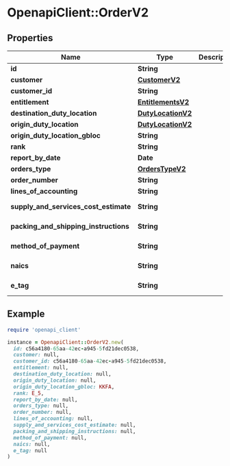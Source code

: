 # OpenapiClient::OrderV2

## Properties

| Name | Type | Description | Notes |
| ---- | ---- | ----------- | ----- |
| **id** | **String** |  | [optional] |
| **customer** | [**CustomerV2**](CustomerV2.md) |  | [optional] |
| **customer_id** | **String** |  | [optional] |
| **entitlement** | [**EntitlementsV2**](EntitlementsV2.md) |  | [optional] |
| **destination_duty_location** | [**DutyLocationV2**](DutyLocationV2.md) |  | [optional] |
| **origin_duty_location** | [**DutyLocationV2**](DutyLocationV2.md) |  | [optional] |
| **origin_duty_location_gbloc** | **String** |  | [optional] |
| **rank** | **String** |  |  |
| **report_by_date** | **Date** |  | [optional] |
| **orders_type** | [**OrdersTypeV2**](OrdersTypeV2.md) |  | [optional] |
| **order_number** | **String** |  |  |
| **lines_of_accounting** | **String** |  |  |
| **supply_and_services_cost_estimate** | **String** |  | [optional][readonly] |
| **packing_and_shipping_instructions** | **String** |  | [optional][readonly] |
| **method_of_payment** | **String** |  | [optional][readonly] |
| **naics** | **String** |  | [optional][readonly] |
| **e_tag** | **String** |  | [optional][readonly] |

## Example

```ruby
require 'openapi_client'

instance = OpenapiClient::OrderV2.new(
  id: c56a4180-65aa-42ec-a945-5fd21dec0538,
  customer: null,
  customer_id: c56a4180-65aa-42ec-a945-5fd21dec0538,
  entitlement: null,
  destination_duty_location: null,
  origin_duty_location: null,
  origin_duty_location_gbloc: KKFA,
  rank: E_5,
  report_by_date: null,
  orders_type: null,
  order_number: null,
  lines_of_accounting: null,
  supply_and_services_cost_estimate: null,
  packing_and_shipping_instructions: null,
  method_of_payment: null,
  naics: null,
  e_tag: null
)
```

